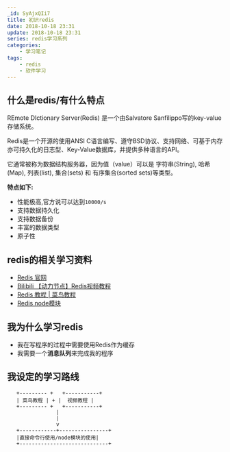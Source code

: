 ```yaml
---
_id: SyAjxQIi7
title: 初识redis
date: 2018-10-18 23:31
update: 2018-10-18 23:31
series: redis学习系列
categories:
    - 学习笔记
tags:
    - redis
    - 软件学习
---
```



## 什么是redis/有什么特点

REmote DIctionary Server(Redis) 是一个由Salvatore Sanfilippo写的key-value存储系统。

Redis是一个开源的使用ANSI C语言编写、遵守BSD协议、支持网络、可基于内存亦可持久化的日志型、Key-Value数据库，并提供多种语言的API。

它通常被称为数据结构服务器，因为值（value）可以是 字符串(String), 哈希(Map), 列表(list), 集合(sets) 和 有序集合(sorted sets)等类型。

**特点如下:**

 - 性能极高,官方说可以达到`10000/s`
 - 支持数据持久化
 - 支持数据备份
 - 丰富的数据类型
 - 原子性

## redis的相关学习资料

 - [Redis 官网](https://redis.io)
 - [Bilibili 【动力节点】Redis视频教程](https://www.bilibili.com/video/av16841549?from=search&seid=1487029765211937745)
 - [Redis 教程 | 菜鸟教程](http://www.runoob.com/redis/redis-tutorial.html)
 - [Redis node模块](https://github.com/NodeRedis/node_redis)


## 我为什么学习redis

 - 我在写程序的过程中需要使用Redis作为缓存
 - 我需要一个**消息队列**来完成我的程序

## 我设定的学习路线

```
   +--------- +   +-----------+
   | 菜鸟教程 | + |  视频教程 |
   +--------- +   +-----------+
                |
                |
                v
   +------------+----------------+
   |直接命令行使用/node模块的使用|
   +-----------------------------+

```

